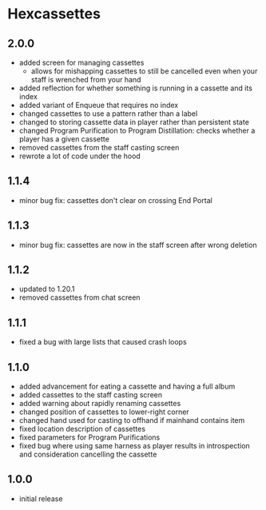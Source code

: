 # Hexcassettes

## 2.0.0
- added screen for managing cassettes
  - allows for mishapping cassettes to still be cancelled even when your staff is wrenched from your hand
- added reflection for whether something is running in a cassette and its index
- added variant of Enqueue that requires no index
- changed cassettes to use a pattern rather than a label
- changed to storing cassette data in player rather than persistent state
- changed Program Purification to Program Distillation: checks whether a player has a given cassette
- removed cassettes from the staff casting screen
- rewrote a lot of code under the hood

## 1.1.4
- minor bug fix: cassettes don't clear on crossing End Portal

## 1.1.3
- minor bug fix: cassettes are now in the staff screen after wrong deletion

## 1.1.2
- updated to 1.20.1
- removed cassettes from chat screen

## 1.1.1
- fixed a bug with large lists that caused crash loops

## 1.1.0
- added advancement for eating a cassette and having a full album
- added cassettes to the staff casting screen
- added warning about rapidly renaming cassettes
- changed position of cassettes to lower-right corner
- changed hand used for casting to offhand if mainhand contains item
- fixed location description of cassettes
- fixed parameters for Program Purifications
- fixed bug where using same harness as player results in introspection and consideration cancelling the cassette

## 1.0.0
- initial release
